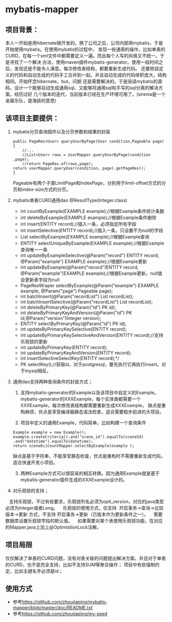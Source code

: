 # mybatis-mapper
## 项目背景：
本人一开始是用hibernate做开发的。换了公司之后，公司内部用mybatis，于是开始使用mybatis。在使用mybatis的过程中，
发现一些通用的操作，比如单表的CURD，在每一个xml文件中都需要定义一遍。而且每个人写的风格又不统一。于是寻找了一个解决
办法，使用maven插件mybatis-generator。使用一段时间之后，发现还是不能令人满意。每次修改表结构，都要重新生成代码。
还要把自定义的代码和自动生成的代码手工合并到一起。并且自动生成的代码体积庞大，结构相同。开始怀念hibernate，but，问题
还是需要解决的。于是阅读mybatis的源码，设计一个能够自动生成通用sql、又能够将通用sql和手写的sql分离的解决方案。经历过好
几个版本的迭代，当前版本已经在生产环境可用了。(sirenia是一个金属乐队，是海妖的意思)
## 该项目主要提供：

1. mybatis分页查询插件以及分页参数和结果的封装
    ```
	public PageRes<User> queryUserByPage(User condition,Pageable page) {
        //...
        //List<User> rows = UserMapper.queryUserByPage(condition ,page);
        //return PageRes.of(rows,page);
	return userMapper.queryUser(condition, page).getPageRes();
    }
	```
    Pageable有两个子类LimitPage和IndexPage，分别用于limit-offset方式的分页和index-size方式的分页。

2. mybatis单表CURD通用dao
@ResultType(Integer.class)
    * int countByExample(EXAMPLE example);//根据Example条件统计条数
    * int deleteByExample(EXAMPLE example);//根据Example条件删除
    * int insert(ENTITY record);//插入一条，必须指定所有字段
    * int insertSelective(ENTITY record);//插入一条，只设置不为null的字段
    * List<ENTITY> selectByExample(EXAMPLE example);//根据Example查询
    * ENTITY selectUniqueByExample(EXAMPLE example);//根据Example查询唯一一条
    * int updateByExampleSelective(@Param("record") ENTITY record, @Param("example") EXAMPLE example);//根据Example更新
    * int updateByExample(@Param("record")ENTITY record, @Param("example")EXAMPLE example);//根据Example更新，null值会更新表字段为null
    * PageResWraper<ENTITY> selectByExample(@Param("example") EXAMPLE example, @Param("page") Pageable page);
    * int batchInsert(@Param("recordList") List<ENTITY> recordList);
    * int batchInsertSelective(@Param("recordList") List<ENTITY> recordList);
    * int deleteByPrimaryKey(@Param("id") PK id);
    * int deleteByPrimaryKeyAndVersion(@Param("id") PK id,@Param("version")Integer version);
    * ENTITY selectByPrimaryKey(@Param("id") PK id);
    * int updateByPrimaryKeySelective(ENTITY record);
    * int updateByPrimaryKeySelectiveAndVersion(ENTITY record);//支持乐观锁的更新
    * int updateByPrimaryKey(ENTITY record);
    * int updateByPrimaryKeyAndVersion(ENTITY record);
    * int insertSelectiveSelectKey(ENTITY record);*/
    * PK selectKey();//获取id，对于postgresql，要先执行它再执行insert。对于mysql相反。
	
3. 通用dao支持两种查询条件的封装方式；

    1. 支持mybatis-generator的Example以及该项目中自定义的Example。
    mybatis-generator的XXXExample，每个实体类都需要一个XXXExample，每次修改表结构都需要重新生成XXXExample，
    缺点是重构麻烦，优点是享受编译器静态语法检查，适合需要稳步前进的大项目。
	
    2. 项目中定义的通用Example，代码简单。比如构建一个查询条件
	```
    Example example = new Example();
    example.createCriteria().and("scene_id").equalTo(sceneId)
    .and("datetime").equalTo(datetime);
    return sceneEciCountMapper.selectByExample(example );
	```
    缺点是基于字符串，不能享受静态检查，优点是重构时不需要重新生成代码，适合快速开发小项目。
    
    3. 两种Example方式可以很容易的相互转换。因为通用Example就是基于mybatis-generator插件生成的XXXExample设计的。

4. 对乐观锁的支持；
   
    支持乐观锁，不过有些要求，乐观锁列名必须为opti_version，对应的java类型必须为Integer或者Long。
    乐观锁的使用方式，仅支持  开启事务->查询->比较版本->更新 方式，不支持 开启事务->更新（已版本作为更新条件之一）。
    需要数据库设置乐观锁字段的默认值。
    如果需要对某个表使用乐观锁功能，在对应的Mapper.java上加上@OptimistionLock注解。

## 项目局限
仅仅解决了单表的CURD问题，没有对表关联的问题提出解决方案。并且对于单表的CURD，也不是完全支持，比如不支持SUM等聚合操作；
项目中有些强制约定，比如主键名字必须是id；

## 使用方式
* 参考<https://github.com/zhoujiaping/mybatis-mapper/blob/master/doc/README.txt>
* 参考<https://github.com/zhoujiaping/my-seed>
